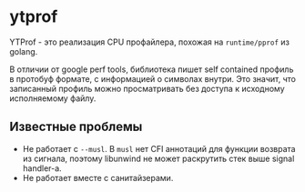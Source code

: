 # ytprof

YTProf - это реализация CPU профайлера, похожая на `runtime/pprof` из golang.

В отличии от google perf tools, библиотека пишет self contained профиль
в протобуф формате, с информацией о символах внутри. Это значит,
что записанный профиль можно просматривать без доступа к исходному исполняемому
файлу.

## Известные проблемы

- Не работает с `--musl`. В `musl` нет CFI аннотаций для функции возврата из сигнала,
поэтому libunwind не может раскрутить стек выше signal handler-а.
- Не работает вместе с санитайзерами.
